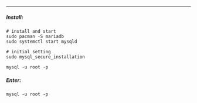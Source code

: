 
___
##### Install:
```
# install and start
sudo pacman -S mariadb
sudo systemctl start mysqld

# initial setting
sudo mysql_secure_installation

mysql -u root -p
```
##### Enter:
```
mysql -u root -p
```

